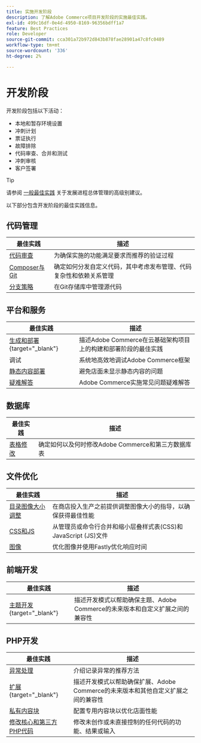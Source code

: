 ```yaml
---
title: 实施开发阶段
description: 了解Adobe Commerce项目开发阶段的实施最佳实践。
exl-id: 499c16df-0e4d-4950-8169-96356bdff1a7
feature: Best Practices
role: Developer
source-git-commit: cca301a72b972d843b878fae28901a47c8fc0489
workflow-type: tm+mt
source-wordcount: '336'
ht-degree: 2%

---
```



# 开发阶段

开发阶段包括以下活动：

- 本地和暂存环境设置
- 冲刺计划
- 票证执行
- 故障排除
- 代码审查、合并和测试
- 冲刺审核
- 客户签署

>[!TIP]
>
>请参阅 [一般最佳实践](general.md) 关于发展进程总体管理的高级别建议。

以下部分包含开发阶段的最佳实践信息。

## 代码管理

| 最佳实践 | 描述 |
|-----------------------------------------------------------------|--------------------------------------------------------------------------------------------------------------------------------------|
| [代码审查](code-review.md) | 为确保实施的功能满足要求而推荐的验证过程 |
| [Composer与Git](code-management.md) | 确定如何分发自定义代码，其中考虑发布管理、代码复杂性和依赖关系管理 |
| [分支策略](git-branching.md) | 在Git存储库中管理源代码 |

## 平台和服务

| 最佳实践 | 描述 |
|--------------------------------------------------------------------------------------------------------------------------------------------------------|-------------------------------------------------------------------------------------------------------------|
| [生成和部署](https://experienceleague.adobe.com/docs/commerce-cloud-service/user-guide/develop/deploy/best-practices.html){target="_blank"} | 描述Adobe Commerce在云基础架构项目上的构建和部署阶段的最佳实践 |
| 调试 | 系统地高效地调试Adobe Commerce框架 |
| [静态内容部署](static-content-deployment.md) | 避免店面未显示静态内容的问题 |
| [疑难解答](troubleshooting.md) | Adobe Commerce实施常见问题疑难解答 |

## 数据库

| 最佳实践 | 描述 |
|----------------------------------------------------------------|---------------------------------------------------------------------------------|
| [表格修改](modifying-core-and-third-party-tables.md) | 确定如何以及何时修改Adobe Commerce和第三方数据库表 |

## 文件优化

| 最佳实践 | 描述 |
|-----------------------------------------------------|-----------------------------------------------------------------------------------------------------------|
| [目录图像大小调整](catalog-image-resizing.md) | 在商店投入生产之前提供调整图像大小的指导，以确保获得最佳性能 |
| [CSS和JS](optimize-css-js-files.md) | 从管理员或命令行合并和缩小层叠样式表(CSS)和JavaScript (JS)文件 |
| [图像](image-optimization.md) | 优化图像并使用Fastly优化响应时间 |

## 前端开发

| 最佳实践 | 描述 |
|----------------------------------------------------------------------------------------------------------------|------------------------------------------------------------------------------------------------------------------------------------------|
| [主题开发](https://developer.adobe.com/commerce/frontend-core/guide/best-practices/){target="_blank"} | 描述开发模式以帮助确保主题、Adobe Commerce的未来版本和自定义扩展之间的兼容性 |

## PHP开发

| 最佳实践 | 描述 |
|-----------------------------------------------------------------------------------------|----------------------------------------------------------------------------------------------------------------------------------------------------|
| [异常处理](exception-handling.md) | 介绍记录异常的推荐方法 |
| [扩展](https://developer.adobe.com/commerce/php/best-practices/){target="_blank"} | 描述开发模式以帮助确保扩展、Adobe Commerce的未来版本和其他自定义扩展之间的兼容性 |
| [私有内容块](private-content-block-configuration.md) | 配置专用内容块以优化店面性能 |
| [修改核心和第三方PHP代码](modifying-core-and-third-party-code.md) | 修改未创作或未直接控制的任何代码的功能、结果或输入 |
